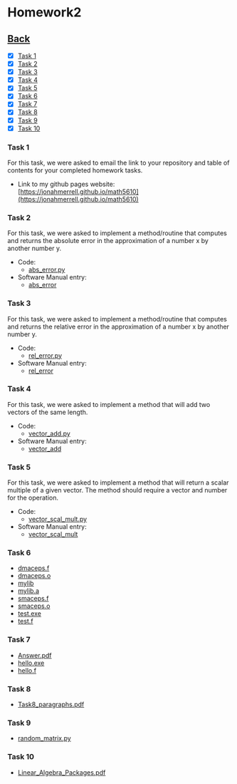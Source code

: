 # Homework2<br>

## [Back](../)

- [x] [Task 1](#task-1)
- [x] [Task 2](#task-2)
- [x] [Task 3](#task-3)
- [x] [Task 4](#task-4)
- [x] [Task 5](#task-5)
- [x] [Task 6](#task-6)
- [x] [Task 7](#task-7)
- [x] [Task 8](#task-8)
- [x] [Task 9](#task-9)
- [x] [Task 10](#task-10)

### Task 1
For this task, we were asked to email the link to your repository and table of contents for your completed homework tasks.

- Link to my github pages website: [https://jonahmerrell.github.io/math5610](https://jonahmerrell.github.io/math5610)

### Task 2
For this task, we were asked to implement a method/routine that computes and returns the absolute error in the approximation of a number x by another number y.

- Code:
  - [abs_error.py](Task2/abs_error.py)
- Software Manual entry:
  - [abs_error](../software_manual/abs_error/abs_error.md)

### Task 3
For this task, we were asked to implement a method/routine that computes and returns the relative error in the approximation of a number x by another number y.

- Code:
  - [rel_error.py](Task3/rel_error.py)
- Software Manual entry:
  - [rel_error](../software_manual/rel_error/rel_error.md)
  
### Task 4
For this task, we were asked to implement a method that will add two vectors of the same length.

- Code:
  - [vector_add.py](Task4/vector_add.py)
- Software Manual entry:
  - [vector_add](../software_manual/vector_add/vector_add.md)

### Task 5
For this task, we were asked to implement a method that will return a scalar multiple of a given vector. The method should require a vector and number for the operation.

- Code:
  - [vector_scal_mult.py](Task4/vector_scal_mult.py)
- Software Manual entry:
  - [vector_scal_mult](../software_manual/vector_scal_mult/vector_scal_mult.md)

### Task 6
- [dmaceps.f](Task6/dmaceps.f)
- [dmaceps.o](Task6/dmaceps.o)
- [mylib](Task6/mylib)
- [mylib.a](Task6/mylib.a)
- [smaceps.f](Task6/smaceps.f)
- [smaceps.o](Task6/smaceps.o)
- [test.exe](Task6/test.exe)
- [test.f](Task6/test.f)

### Task 7
- [Answer.pdf](Task7/Answer.pdf)
- [hello.exe](Task7/hello.exe)
- [hello.f](Task7/hello.f)

### Task 8
- [Task8_paragraphs.pdf](Task8/Answer.pdf)

### Task 9
- [random_matrix.py](Task9/random_matrix.py)

### Task 10
- [Linear_Algebra_Packages.pdf](Task10/Linear_Algebra_Packages.pdf)
